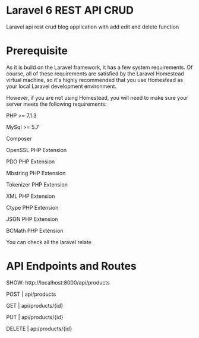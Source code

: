 <h1>Laravel 6 REST API CRUD</h1>
Laravel api rest crud blog application with add edit and delete function

<h1>Prerequisite</h1>
As it is build on the Laravel framework, it has a few system requirements. Of course, all of these requirements are satisfied by the Laravel Homestead virtual machine, so it's highly recommended that you use Homestead as your local Laravel development environment.

However, if you are not using Homestead, you will need to make sure your server meets the following requirements:

PHP >= 7.1.3

MySql >= 5.7

Composer

OpenSSL PHP Extension

PDO PHP Extension

Mbstring PHP Extension

Tokenizer PHP Extension

XML PHP Extension

Ctype PHP Extension

JSON PHP Extension

BCMath PHP Extension

You can check all the laravel relate

<h1>API Endpoints and Routes</h1>

SHOW: http://localhost:8000/api/products

POST | api/products

GET | api/products/{id}

PUT | api/products/{id}

DELETE | api/products/{id}
